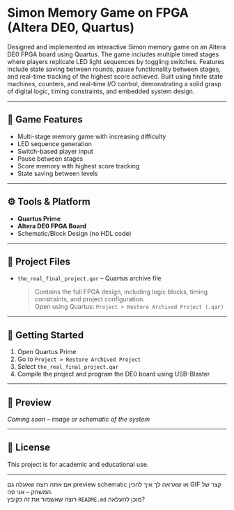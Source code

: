 # Simon Memory Game on FPGA (Altera DE0, Quartus)

Designed and implemented an interactive Simon memory game on an Altera DE0 FPGA board using Quartus. The game includes multiple timed stages where players replicate LED light sequences by toggling switches. Features include state saving between rounds, pause functionality between stages, and real-time tracking of the highest score achieved. Built using finite state machines, counters, and real-time I/O control, demonstrating a solid grasp of digital logic, timing constraints, and embedded system design.

---

## 🧠 Game Features
- Multi-stage memory game with increasing difficulty
- LED sequence generation
- Switch-based player input
- Pause between stages
- Score memory with highest score tracking
- State saving between levels

---

## ⚙️ Tools & Platform
- **Quartus Prime**
- **Altera DE0 FPGA Board**
- Schematic/Block Design (no HDL code)

---

## 📁 Project Files
- `the_real_final_project.qar` – Quartus archive file  
  > Contains the full FPGA design, including logic blocks, timing constraints, and project configuration.  
  > Open using Quartus: `Project > Restore Archived Project (.qar)`

---

## 🚀 Getting Started
1. Open Quartus Prime
2. Go to `Project > Restore Archived Project`
3. Select `the_real_final_project.qar`
4. Compile the project and program the DE0 board using USB-Blaster

---

## 📸 Preview
*Coming soon – image or schematic of the system*

---

## 🧾 License
This project is for academic and educational use.

---

אם אתה רוצה שאעלה גם preview schematic או שאראה לך איך להכין GIF קצר של המשחק – אני פה.  
רוצה שאשמור את זה כקובץ `README.md` מוכן להעלאה?
